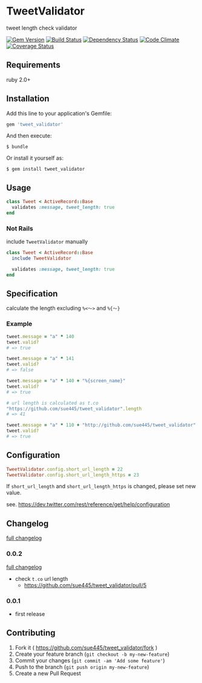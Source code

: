 # TweetValidator

tweet length check validator

[![Gem Version](https://badge.fury.io/rb/tweet_validator.svg)](http://badge.fury.io/rb/tweet_validator)
[![Build Status](https://travis-ci.org/sue445/tweet_validator.png?branch=master)](https://travis-ci.org/sue445/tweet_validator)
[![Dependency Status](https://gemnasium.com/sue445/tweet_validator.svg)](https://gemnasium.com/sue445/tweet_validator)
[![Code Climate](https://codeclimate.com/github/sue445/tweet_validator/badges/gpa.svg)](https://codeclimate.com/github/sue445/tweet_validator)
[![Coverage Status](https://img.shields.io/coveralls/sue445/tweet_validator.svg)](https://coveralls.io/r/sue445/tweet_validator)

## Requirements
ruby 2.0+

## Installation

Add this line to your application's Gemfile:

```ruby
gem 'tweet_validator'
```

And then execute:

    $ bundle

Or install it yourself as:

    $ gem install tweet_validator

## Usage

```ruby
class Tweet < ActiveRecord::Base
  validates :message, tweet_length: true
end
```

### Not Rails

include `TweetValidator` manually

```ruby
class Tweet < ActiveRecord::Base
  include TweetValidator

  validates :message, tweet_length: true
end
```

## Specification
calculate the length excluding `%<〜>` and `%{〜}`

### Example
```ruby
tweet.message = "a" * 140
tweet.valid?
# => true

tweet.message = "a" * 141
tweet.valid?
# => false

tweet.message = "a" * 140 + "%{screen_name}"
tweet.valid?
# => true

# url length is calculated as t.co
"https://github.com/sue445/tweet_validator".length
# => 41

tweet.message = "a" * 110 + "http://github.com/sue445/tweet_validator"
tweet.valid?
# => true
```

## Configuration
```ruby
TweetValidator.config.short_url_length = 22
TweetValidator.config.short_url_length_https = 23
```

If `short_url_length` and `short_url_length_https` is changed, please set new value.

see. https://dev.twitter.com/rest/reference/get/help/configuration

## Changelog
[full changelog](https://github.com/sue445/tweet_validator/compare/0.0.2...master)

### 0.0.2
[full changelog](https://github.com/sue445/tweet_validator/compare/0.0.1...0.0.2)

* check `t.co` url length
  * https://github.com/sue445/tweet_validator/pull/5

### 0.0.1
* first release

## Contributing

1. Fork it ( https://github.com/sue445/tweet_validator/fork )
2. Create your feature branch (`git checkout -b my-new-feature`)
3. Commit your changes (`git commit -am 'Add some feature'`)
4. Push to the branch (`git push origin my-new-feature`)
5. Create a new Pull Request
